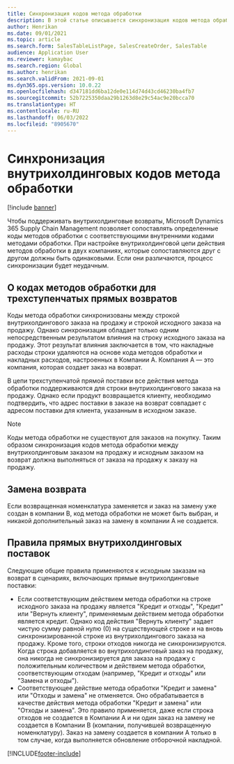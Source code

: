 ```yaml
---
title: Синхронизация кодов метода обработки
description: В этой статье описывается синхронизация кодов метода обработки для внутрихолдинговой торговли
author: Henrikan
ms.date: 09/01/2021
ms.topic: article
ms.search.form: SalesTableListPage, SalesCreateOrder, SalesTable
audience: Application User
ms.reviewer: kamaybac
ms.search.region: Global
ms.author: henrikan
ms.search.validFrom: 2021-09-01
ms.dyn365.ops.version: 10.0.22
ms.openlocfilehash: d347181dd6ba12de0e114d74d43cd46230ba4fb7
ms.sourcegitcommit: 52b7225350daa29b1263d8e29c54ac9e20bcca70
ms.translationtype: HT
ms.contentlocale: ru-RU
ms.lasthandoff: 06/03/2022
ms.locfileid: "8905670"
---
```

# <a name="synchronize-intercompany-disposition-codes"></a>Синхронизация внутрихолдинговых кодов метода обработки

[!include [banner](../../includes/banner.md)]

Чтобы поддерживать внутрихолдинговые возвраты, Microsoft Dynamics 365 Supply Chain Management позволяет сопоставлять определенные коды методов обработки с соответствующими внутренними кодами методами обработки. При настройке внутрихолдинговой цепи действия методов обработки в двух компаниях, которые сопоставляются друг с другом должны быть одинаковыми. Если они различаются, процесс синхронизации будет неудачным.

## <a name="about-disposition-codes-for-three-legged-direct-returns"></a>О кодах методов обработки для трехступенчатых прямых возвратов

Коды метода обработки синхронизованы между строкой внутрихолдингового заказа на продажу и строкой исходного заказа на продажу. Однако синхронизация обладает только одним непосредственным результатом влияния на строку исходного заказа на продажу. Этот результат влияния заключается в том, что накладные расходы строки удаляются на основе кода методов обработки и накладных расходов, настроенных в Компании A. Компания А — это компания, которая создает заказ на возврат.

В цепи трехступенчатой прямой поставки все действия метода обработки поддерживаются для строки внутрихолдингового заказа на продажу. Однако если продукт возвращается клиенту, необходимо подтвердить, что адрес поставки в заказе на возврат совпадает с адресом поставки для клиента, указанным в исходном заказе.

> [!NOTE]
> Коды метода обработки не существуют для заказов на покупку. Таким образом синхронизация кодов метода обработки между внутрихолдинговым заказом на продажу и исходным заказом на возврат должна выполняться от заказа на продажу к заказу на продажу.

## <a name="replacing-returned-items"></a>Замена возврата

Если возвращенная номенклатура заменяется и заказ на замену уже создан в компании B, код метода обработки не может быть выбран, и никакой дополнительный заказ на замену в компании A не создается.

## <a name="rules-for-intercompany-direct-deliveries"></a>Правила прямых внутрихолдинговых поставок

Следующие общие правила применяются к исходным заказам на возврат в сценариях, включающих прямые внутрихолдинговые поставки:

- Если соответствующим действием метода обработки на строке исходного заказа на продажу является "Кредит и отходы", "Кредит" или "Вернуть клиенту", применяемым действием метода обработки является кредит. Однако код действия "Вернуть клиенту" задает чистую сумму равной нулю (0) на существующей строке и на вновь синхронизированной строке из внутрихолдингового заказа на продажу. Кроме того, строки отходов никогда не синхронизируются. Когда строка добавляется во внутрихолдинговый заказ на продажу, она никогда не синхронизируется для заказа на продажу с положительным количеством и действием метода обработки, соответствующим отходам (например, "Кредит и отходы" или "Замена и отходы").
- Соответствующее действие метода обработки "Кредит и замена" или "Отходы и замена" не отменяется. Оно обрабатывается в качестве действия метода обработки "Кредит и замена" или "Отходы и замена". Это правило применяется, даже если строка отходов не создается в Компании А и ни один заказ на замену не создается в Компании B (компании, получившей возвращенную номенклатуру). Заказ на замену создается в компании A только в том случае, когда выполняется обновление отборочной накладной.

[!INCLUDE[footer-include](../../includes/footer-banner.md)]

